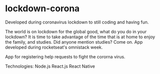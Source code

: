# lockdown-corona
Developed during coronavirus lockdown to still coding and having fun.


The world is on lockdown for the global good, what do you do in your lockdown? It is time to take advantage of the time that is at home to enjoy the family, and studies. Did anyone mention studies? Come on.
App developed during rocketseat's omnistack week.

App for registering help requests to fight the cororna virus.

Technologies:
Node.js
React.js
React Native
